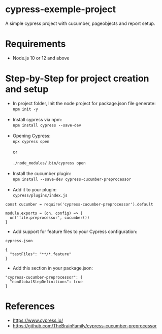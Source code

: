 # cypress-exemple-project
A simple cypress project with cucumber, pageobjects and report setup.

# Requirements

* Node.js 10 or 12 and above

# Step-by-Step for project creation and setup

* In project folder, Init the node project for package.json file generate:<br>
 `npm init -y` <br><br>
* Install cypress via npm:<br>
`npm install cypress --save-dev` <br><br>
* Opening Cypress:<br>
`npx cypress open`<br><br>
or <br><br>
`./node_modules/.bin/cypress open`<br><br>
* Install the cucumber plugin:<br>
`npm install --save-dev cypress-cucumber-preprocessor`<br><br>
* Add it to your plugin:<br>
`cypress/plugins/index.js`
``` 
const cucumber = require('cypress-cucumber-preprocessor').default

module.exports = (on, config) => {
  on('file:preprocessor', cucumber())
}

```

* Add support for feature files to your Cypress configuration:<br>

`cypress.json`

```
{
  "testFiles": "**/*.feature"
}

```

* Add this section in your package.json:

```
"cypress-cucumber-preprocessor": {
  "nonGlobalStepDefinitions": true
}

```


# References 
* https://www.cypress.io/
* https://github.com/TheBrainFamily/cypress-cucumber-preprocessor